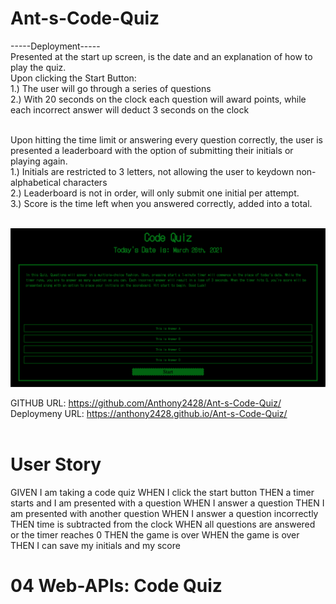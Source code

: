 # Ant-s-Code-Quiz
-----Deployment-----</br>
Presented at the start up screen, is the date and an explanation of how to play the quiz.</br>
Upon clicking the Start Button:</br>
1.) The user will go through a series of questions</br>
2.) With 20 seconds on the clock each question will award points, while each incorrect answer will deduct 3 seconds on the clock</br></br>

Upon hitting the time limit or answering every question correctly, the user is presented a leaderboard with the option of submitting their initials or playing again.</br>
1.) Initials are restricted to 3 letters, not allowing the user to keydown non-alphabetical characters</br>
2.) Leaderboard is not in order, will only submit one initial per attempt.</br>
3.) Score is the time left when you answered correctly, added into a total.</br></br>

![Screenshot of Web App:](./assets/Code-Quiz-Screenshot.png)

GITHUB URL: https://github.com/Anthony2428/Ant-s-Code-Quiz/
Deploymeny URL: https://anthony2428.github.io/Ant-s-Code-Quiz/</br></br>

# User Story
GIVEN I am taking a code quiz
WHEN I click the start button
THEN a timer starts and I am presented with a question
WHEN I answer a question
THEN I am presented with another question
WHEN I answer a question incorrectly
THEN time is subtracted from the clock
WHEN all questions are answered or the timer reaches 0
THEN the game is over
WHEN the game is over
THEN I can save my initials and my score

# 04 Web-APIs: Code Quiz
